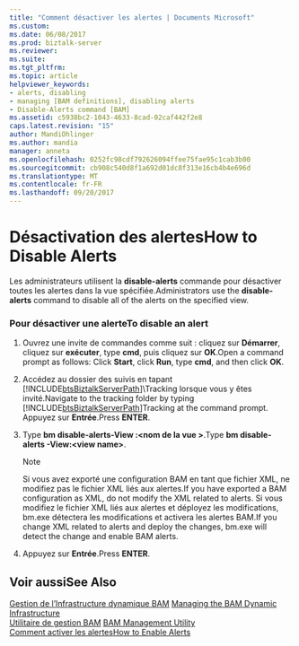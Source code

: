 ```yaml
---
title: "Comment désactiver les alertes | Documents Microsoft"
ms.custom: 
ms.date: 06/08/2017
ms.prod: biztalk-server
ms.reviewer: 
ms.suite: 
ms.tgt_pltfrm: 
ms.topic: article
helpviewer_keywords:
- alerts, disabling
- managing [BAM definitions], disabling alerts
- Disable-Alerts command [BAM]
ms.assetid: c5938bc2-1043-4633-8cad-02caf442f2e8
caps.latest.revision: "15"
author: MandiOhlinger
ms.author: mandia
manager: anneta
ms.openlocfilehash: 0252fc98cdf792626094ffee75fae95c1cab3b00
ms.sourcegitcommit: cb908c540d8f1a692d01dc8f313e16cb4b4e696d
ms.translationtype: MT
ms.contentlocale: fr-FR
ms.lasthandoff: 09/20/2017
---
```

# <a name="how-to-disable-alerts"></a><span data-ttu-id="d5d6f-102">Désactivation des alertes</span><span class="sxs-lookup"><span data-stu-id="d5d6f-102">How to Disable Alerts</span></span>
<span data-ttu-id="d5d6f-103">Les administrateurs utilisent la **disable-alerts** commande pour désactiver toutes les alertes dans la vue spécifiée.</span><span class="sxs-lookup"><span data-stu-id="d5d6f-103">Administrators use the **disable-alerts** command to disable all of the alerts on the specified view.</span></span>  
  
### <a name="to-disable-an-alert"></a><span data-ttu-id="d5d6f-104">Pour désactiver une alerte</span><span class="sxs-lookup"><span data-stu-id="d5d6f-104">To disable an alert</span></span>  
  
1.  <span data-ttu-id="d5d6f-105">Ouvrez une invite de commandes comme suit : cliquez sur **Démarrer**, cliquez sur **exécuter**, type **cmd**, puis cliquez sur **OK**.</span><span class="sxs-lookup"><span data-stu-id="d5d6f-105">Open a command prompt as follows: Click **Start**, click **Run**, type **cmd**, and then click **OK**.</span></span>  
  
2.  <span data-ttu-id="d5d6f-106">Accédez au dossier des suivis en tapant [!INCLUDE[btsBiztalkServerPath](../includes/btsbiztalkserverpath-md.md)]\Tracking lorsque vous y êtes invité.</span><span class="sxs-lookup"><span data-stu-id="d5d6f-106">Navigate to the tracking folder by typing [!INCLUDE[btsBiztalkServerPath](../includes/btsbiztalkserverpath-md.md)]Tracking at the command prompt.</span></span> <span data-ttu-id="d5d6f-107">Appuyez sur **Entrée**.</span><span class="sxs-lookup"><span data-stu-id="d5d6f-107">Press **ENTER**.</span></span>  
  
3.  <span data-ttu-id="d5d6f-108">Type **bm disable-alerts-View :\<nom de la vue >**.</span><span class="sxs-lookup"><span data-stu-id="d5d6f-108">Type **bm disable-alerts -View:\<view name>**.</span></span>  
  
    > [!NOTE]
    >  <span data-ttu-id="d5d6f-109">Si vous avez exporté une configuration BAM en tant que fichier XML, ne modifiez pas le fichier XML liés aux alertes.</span><span class="sxs-lookup"><span data-stu-id="d5d6f-109">If you have exported a BAM configuration as XML, do not modify the XML related to alerts.</span></span> <span data-ttu-id="d5d6f-110">Si vous modifiez le fichier XML liés aux alertes et déployez les modifications, bm.exe détectera les modifications et activera les alertes BAM.</span><span class="sxs-lookup"><span data-stu-id="d5d6f-110">If you change XML related to alerts and deploy the changes, bm.exe will detect the change and enable BAM alerts.</span></span>  
  
4.  <span data-ttu-id="d5d6f-111">Appuyez sur **Entrée**.</span><span class="sxs-lookup"><span data-stu-id="d5d6f-111">Press **ENTER**.</span></span>  
  
## <a name="see-also"></a><span data-ttu-id="d5d6f-112">Voir aussi</span><span class="sxs-lookup"><span data-stu-id="d5d6f-112">See Also</span></span>  
 <span data-ttu-id="d5d6f-113">[Gestion de l’Infrastructure dynamique BAM](../core/managing-the-bam-dynamic-infrastructure.md) </span><span class="sxs-lookup"><span data-stu-id="d5d6f-113">[Managing the BAM Dynamic Infrastructure](../core/managing-the-bam-dynamic-infrastructure.md) </span></span>  
 <span data-ttu-id="d5d6f-114">[Utilitaire de gestion BAM](../core/bam-management-utility.md) </span><span class="sxs-lookup"><span data-stu-id="d5d6f-114">[BAM Management Utility](../core/bam-management-utility.md) </span></span>  
 [<span data-ttu-id="d5d6f-115">Comment activer les alertes</span><span class="sxs-lookup"><span data-stu-id="d5d6f-115">How to Enable Alerts</span></span>](../core/how-to-enable-alerts.md)